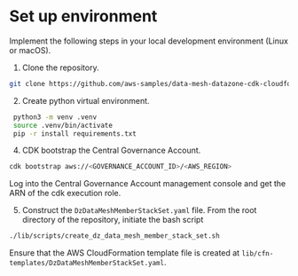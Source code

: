 # Set up environment

Implement the following steps in your local development environment (Linux or macOS).

1. Clone the repository.

```bash
git clone https://github.com/aws-samples/data-mesh-datazone-cdk-cloudformation.git
```


2. Create python virtual environment.

```bash
 python3 -m venv .venv
 source .venv/bin/activate
 pip -r install requirements.txt
```

4. CDK bootstrap the Central Governance Account.

```bash
cdk bootstrap aws://<GOVERNANCE_ACCOUNT_ID>/<AWS_REGION>
```

Log into the Central Governance Account management console and get the ARN of the cdk execution role.

5. Construct the ```DzDataMeshMemberStackSet.yaml``` file. From the root directory of the repository, initiate the bash script

```bash
./lib/scripts/create_dz_data_mesh_member_stack_set.sh
```

Ensure that the AWS CloudFormation template file is created at ```lib/cfn-templates/DzDataMeshMemberStackSet.yaml```.